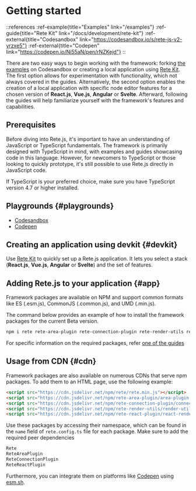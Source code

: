 # Getting started

::references
:ref-example{title="Examples" link="/examples"}
:ref-guide{title="Rete Kit" link="/docs/development/rete-kit"}
:ref-external{title="Codesandbox" link="https://codesandbox.io/s/rete-js-v2-yrzxe5"}
:ref-external{title="Codepen" link="https://codepen.io/Ni55aN/pen/rNZKejd"}
::

There are two easy ways to begin working with the framework: forking [the examples](/examples) on Codesandbox or creating a local application using [Rete Kit](/docs/development/rete-kit). The first option allows for experimentation with functionality, which not always covered in the guides. Alternatively, the second option enables the creation of a local application with specific node editor features for a chosen version of **React.js**, **Vue.js**, **Angular** or **Svelte**. Afterward, following the guides will help familiarize yourself with the framework's features and capabilities.

## Prerequisites

Before diving into Rete.js, it's important to have an understanding of JavaScript or TypeScript fundamentals. The framework is primarily designed with TypeScript in mind, with examples and guides showcasing code in this language. However, for newcomers to TypeScript or those looking to quickly prototype, it's still possible to use Rete.js directly in JavaScript code.

If TypeScript is your preferred choice, make sure you have TypeScript version 4.7 or higher installed.

## Playgrounds {#playgrounds}

- [Codesandbox](https://codesandbox.io/s/rete-js-v2-yrzxe5)
- [Codepen](https://codepen.io/Ni55aN/pen/rNZKejd)

## Creating an application using devkit {#devkit}

Use [Rete Kit](/docs/development/rete-kit) to quickly set up a Rete.js application. It lets you select a stack (**React.js**, **Vue.js**, **Angular** or **Svelte**) and the set of features.

## Adding Rete.js to your application {#app}

Framework packages are available on NPM and support common formats like ES (.esm.js), CommonJS (.common.js), and UMD (.min.js).

The command below provides an example of how to install the framework packages for the current Beta version.

```bash
npm i rete rete-area-plugin rete-connection-plugin rete-render-utils rete-react-plugin react react-dom
```

For specific information on the required packages, refer [one of the guides](/docs/guides/basic)


## Usage from CDN {#cdn}

Framework packages are also available on numerous CDNs that serve npm packages. To add them to an HTML page, use the following example:

```html
<script src="https://cdn.jsdelivr.net/npm/rete/rete.min.js"></script>
<script src="https://cdn.jsdelivr.net/npm/rete-area-plugin/area-plugin.min.js"></script>
<script src="https://cdn.jsdelivr.net/npm/rete-connection-plugin/connection-plugin.min.js"></script>
<script src="https://cdn.jsdelivr.net/npm/rete-render-utils/render-utils.min.js"></script>
<script src="https://cdn.jsdelivr.net/npm/rete-react-plugin/react-render-plugin.min.js"></script>
```

Use these packages by accessing their namespace, which can be found in the `name` field of `rete.config.ts` file for each package. Make sure to add the required peer dependencies

```js
Rete
ReteAreaPlugin
ReteConnectionPlugin
ReteReactPlugin
```

Furthermore, you can integrate them on platforms like [Codepen](https://codepen.io) using [esm.sh](https://esm.sh).
